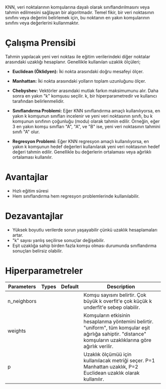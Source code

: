 KNN, veri noktalarının komşularına dayalı olarak sınıflandırılmasını veya tahmin edilmesini sağlayan bir algoritmadır. Temel fikir, bir veri noktasının sınıfını veya değerini belirlemek için, bu noktanın en yakın komşularının sınıfını veya değerlerini kullanmaktır. 

# Çalışma Prensibi

Tahmin yapılacak yeni veri noktası ile eğitim verilerindeki diğer noktalar arasındaki uzaklığı hesaplanır. Genellikle kullanılan uzaklık ölçüleri;
- **Euclidean (Öklidyen):** İki nokta arasındaki doğru mesafeyi ölçer.
- **Manhattan:** İki nokta arasındaki yolların toplam uzunluğunu ölçer.
- **Chebyshev:** Vektörler arasındaki mutlak farkın maksimumunu alır.
Daha sonra en yakın "k" komşusu seçilir. k, bir hiperparametredir ve kullanıcı tarafından belirlenmelidir.

- **Sınıflandırma Problemi:** Eğer KNN sınıflandırma amaçlı kullanılıyorsa, en yakın k komşunun sınıfları incelenir ve yeni veri noktasının sınıfı, bu k komşunun sınıfının çoğunluğu (modu) olarak tahmin edilir. Örneğin, eğer 3 en yakın komşu sınıfları "A", "A", ve "B" ise, yeni veri noktasının tahmini sınıfı "A" olur.
- **Regresyon Problemi:** Eğer KNN regresyon amaçlı kullanılıyorsa, en yakın k komşunun hedef değerleri kullanılarak yeni veri noktasının hedef değeri tahmin edilir. Genellikle bu değerlerin ortalaması veya ağırlıklı ortalaması kullanılır.

# Avantajlar
- Hızlı eğitim süresi
- Hem sınıflandırma hem regresyon problemlerinde kullanılabilir.

# Dezavantajlar
- Yüksek boyutlu verilerde sorun yaşayabilir çünkü uzaklık hesaplamaları artar.
- "k" sayısı yanlış seçilirse sonuçlar değişebilir.
- Eşit uzaklığa sahip birden fazla komşu olması durumunda sınıflandırma sonuçları belirsiz olabilir.

# Hiperparametreler

| Parameters | Types | Default | Description |
| - | - | - | - |
| n_neighbors | | | Komşu sayısını belirtir. Çok büyük k overfit'e çok küçük k underfit'e sebep olabilir. |
| weights | | | Komşuların etkisinin hesaplanma yöntemini belirtir. "uniform", tüm komşular eşit ağırlığa sahiptir. "distance" komşuların uzaklıklarına göre ağırlık verilir. |
| p | | | Uzaklık ölçümüü için kullanılacak metriği seçer. P=1 Manhattan uzaklık, P=2 Euclidean uzaklık olarak kullanılır. |
